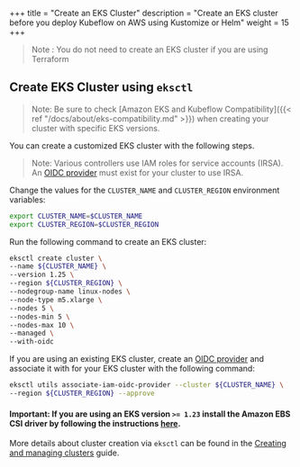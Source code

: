 +++
title = "Create an EKS Cluster"
description = "Create an EKS cluster before you deploy Kubeflow on AWS using Kustomize or Helm"
weight = 15
+++

> Note : You do not need to create an EKS cluster if you are using Terraform

## Create EKS Cluster using `eksctl`

> Note: Be sure to check [Amazon EKS and Kubeflow Compatibility]({{< ref "/docs/about/eks-compatibility.md" >}}) when creating your cluster with specific EKS versions.

You can create a customized EKS cluster with the following steps.

> Note: Various controllers use IAM roles for service accounts (IRSA). An [OIDC provider](https://docs.aws.amazon.com/eks/latest/userguide/enable-iam-roles-for-service-accounts.html) must exist for your cluster to use IRSA.

Change the values for the `CLUSTER_NAME` and `CLUSTER_REGION` environment variables: 
```bash
export CLUSTER_NAME=$CLUSTER_NAME
export CLUSTER_REGION=$CLUSTER_REGION
```

Run the following command to create an EKS cluster:
```bash
eksctl create cluster \
--name ${CLUSTER_NAME} \
--version 1.25 \
--region ${CLUSTER_REGION} \
--nodegroup-name linux-nodes \
--node-type m5.xlarge \
--nodes 5 \
--nodes-min 5 \
--nodes-max 10 \
--managed \
--with-oidc
```

If you are using an existing EKS cluster, create an [OIDC provider](https://docs.aws.amazon.com/eks/latest/userguide/enable-iam-roles-for-service-accounts.html) and associate it with for your EKS cluster with the following command:
```bash
eksctl utils associate-iam-oidc-provider --cluster ${CLUSTER_NAME} \
--region ${CLUSTER_REGION} --approve
```

#### **Important:** If you are using an EKS version `>= 1.23` install the Amazon EBS CSI driver by following the instructions [here](https://docs.aws.amazon.com/eks/latest/userguide/ebs-csi.html).

More details about cluster creation via `eksctl` can be found in the [Creating and managing clusters](https://eksctl.io/usage/creating-and-managing-clusters/) guide.